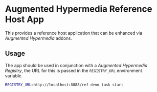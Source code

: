 # Augmented Hypermedia Reference Host App

This provides a reference host application that can be enhanced via _Augmented
Hypermedia_ addons.

## Usage

The app should be used in conjunction with a _Augmented Hypermedia Registry_,
the URL for this is passed in the `REGISTRY_URL` environment variable.

```sh
REGISTRY_URL=http://localhost:8888/ref deno task start
```
